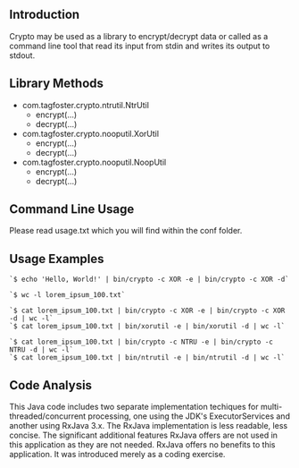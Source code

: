 ## Introduction
Crypto may be used as a library to encrypt/decrypt data or called as a command
line tool that read its input from stdin and writes its output to stdout.

## Library Methods
* com.tagfoster.crypto.ntrutil.NtrUtil
  * encrypt(...)
  * decrypt(...)
* com.tagfoster.crypto.nooputil.XorUtil
  * encrypt(...)
  * decrypt(...)
* com.tagfoster.crypto.nooputil.NoopUtil
  * encrypt(...)
  * decrypt(...)

## Command Line Usage
Please read usage.txt which you will find within the conf folder.

## Usage Examples

    `$ echo 'Hello, World!' | bin/crypto -c XOR -e | bin/crypto -c XOR -d`

    `$ wc -l lorem_ipsum_100.txt`

    `$ cat lorem_ipsum_100.txt | bin/crypto -c XOR -e | bin/crypto -c XOR -d | wc -l`
    `$ cat lorem_ipsum_100.txt | bin/xorutil -e | bin/xorutil -d | wc -l`

    `$ cat lorem_ipsum_100.txt | bin/crypto -c NTRU -e | bin/crypto -c NTRU -d | wc -l`
    `$ cat lorem_ipsum_100.txt | bin/ntrutil -e | bin/ntrutil -d | wc -l`

## Code Analysis
This Java code includes two separate implementation techiques for
multi-threaded/concurrent processing, one using the JDK's ExecutorServices and
another using RxJava 3.x.  The RxJava implementation is less readable,
less concise.  The significant additional features RxJava offers are not used
in this application as they are not needed.  RxJava offers no benefits to this
application.  It was introduced merely as a coding exercise.
